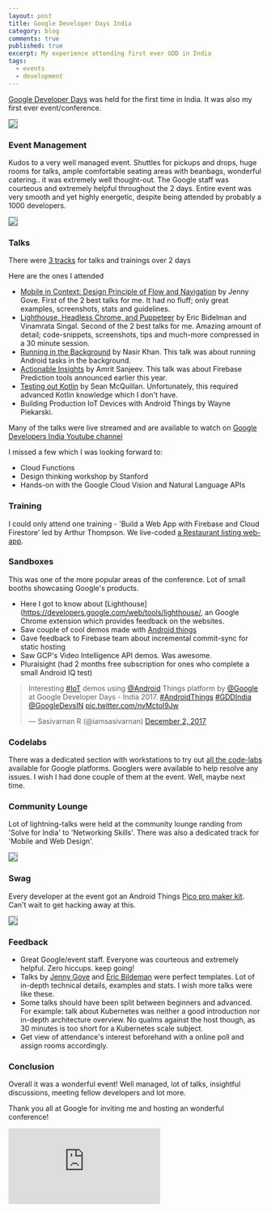 ```yaml
---
layout: post
title: Google Developer Days India
category: blog
comments: true
published: true
excerpt: My experience attending first ever GDD in India
tags: 
  - events
  - development
---
```


[Google Developer Days](https://developers.google.com/events/gdd-india/) was held for the first time in India. It was also my first ever event/conference. 

<figure style="margin-left: auto; margin-right: auto">
 <a href="{{ site.url }}/images/blog/gdd-india-reception.jpg"><img style="border: 1px solid gray" src="{{ site.url }}/images/blog/gdd-india-reception.jpg"></a>
</figure>

### Event Management

Kudos to a very well managed event. Shuttles for pickups and drops, huge rooms for talks, ample comfortable seating areas with beanbags, wonderful catering.. it was extremely well thought-out. 
The Google staff was courteous and extremely helpful throughout the 2 days. 
Entire event was very smooth and yet highly energetic, despite being attended by probably a 1000 developers. 

<figure style="max-width: 600px; margin-left: auto; margin-right: auto">
 <a href="{{ site.url }}/images/blog/gdd-india-badge.jpg"><img style="border: 1px solid gray" src="{{ site.url }}/images/blog/gdd-india-badge.jpg"></a>
</figure>


### Talks

There were [3 tracks](https://developers.google.com/events/gdd-india/schedule/day1) for talks and trainings over 2 days 

Here are the ones I attended 

- [Mobile in Context: Design Principle of Flow and Navigation](https://www.youtube.com/watch?v=OZRczPw1BBw&index=24&list=PLlyCyjh2pUe_Xyqy9K6sBxwr0L8QaU7dq) by Jenny Gove. First of the 2 best talks for me. It had no fluff; only great examples, screenshots, stats and guidelines. 
- [Lighthouse, Headless Chrome, and Puppeteer](https://www.youtube.com/watch?v=XEw_n_wsk1o) by Eric Bidelman and Vinamrata Singal. Second of the 2 best talks for me. Amazing amount of detail; code-snippets, screenshots, tips and much-more compressed in a 30 minute session.
- [Running in the Background](https://www.youtube.com/watch?v=ciXFnhsI0R0&index=26&list=PLlyCyjh2pUe_Xyqy9K6sBxwr0L8QaU7dq) by Nasir Khan. This talk was about running Android tasks in the background. 
- [Actionable Insights](https://www.youtube.com/watch?v=ecWu8s5nIhY) by Amrit Sanjeev. This talk was about Firebase Prediction tools announced earlier this year. 
- [Testing out Kotlin](https://www.youtube.com/watch?v=ER9L6Gg3HrE&t=4s) by Sean McQuillan. Unfortunately, this required advanced Kotlin knowledge which I don't have. 
- Building Production IoT Devices with Android Things by Wayne Piekarski. 

Many of the talks were live streamed and are available to watch on [Google Developers India Youtube channel](https://www.youtube.com/playlist?list=PLlyCyjh2pUe_Xyqy9K6sBxwr0L8QaU7dq) 

I missed a few which I was looking forward to:

- Cloud Functions
- Design thinking workshop by Stanford
- Hands-on with the Google Cloud Vision and Natural Language APIs

### Training
I could only attend one training - 'Build a Web App with Firebase and Cloud Firestore' led by Arthur Thompson. 
We live-coded [a Restaurant listing web-app](https://codelabs.developers.google.com/codelabs/firestore-web/#0). 

### Sandboxes
This was one of the more popular areas of the conference. Lot of small booths showcasing Google's products. 

- Here I got to know about [Lighthouse](https://developers.google.com/web/tools/lighthouse/, an Google Chrome extension which provides feedback on the websites. 
- Saw couple of cool demos made with [Android things](https://developer.android.com/things/index.html)
- Gave feedback to Firebase team about incremental commit-sync for static hosting
- Saw GCP's Video Intelligence API demos. Was awesome. 
- Pluralsight (had 2 months free subscription for ones who complete a small Android IQ test)

<div style="max-width: 600px; margin-left: auto; margin-right: auto">

<blockquote class="twitter-tweet" data-lang="en"><p lang="en" dir="ltr">Interesting <a href="https://twitter.com/hashtag/IoT?src=hash&amp;ref_src=twsrc%5Etfw">#IoT</a> demos using <a href="https://twitter.com/Android?ref_src=twsrc%5Etfw">@Android</a> Things platform by <a href="https://twitter.com/Google?ref_src=twsrc%5Etfw">@Google</a> at Google Developer Days - India 2017. <a href="https://twitter.com/hashtag/AndroidThings?src=hash&amp;ref_src=twsrc%5Etfw">#AndroidThings</a> <a href="https://twitter.com/hashtag/GDDIndia?src=hash&amp;ref_src=twsrc%5Etfw">#GDDIndia</a> <a href="https://twitter.com/GoogleDevsIN?ref_src=twsrc%5Etfw">@GoogleDevsIN</a> <a href="https://t.co/nvMctoI9Jw">pic.twitter.com/nvMctoI9Jw</a></p>&mdash; Sasivarnan R (@iamsasivarnan) <a href="https://twitter.com/iamsasivarnan/status/936925031539523585?ref_src=twsrc%5Etfw">December 2, 2017</a></blockquote> <script async src="https://platform.twitter.com/widgets.js" charset="utf-8"></script> 

</div>

### Codelabs
There was a dedicated section with workstations to try out [all the code-labs](https://codelabs.developers.google.com/) available for Google platforms. 
Googlers were available to help resolve any issues. 
I wish I had done couple of them at the event. Well, maybe next time. 

### Community Lounge
Lot of lightning-talks were held at the community lounge randing from 'Solve for India' to 'Networking Skills'. 
There was also a dedicated track for 'Mobile and Web Design'. 

<figure style="max-width: 600px; margin-left: auto; margin-right: auto">
 <a href="{{ site.url }}/images/blog/gdd-india-sandboxes.jpg"><img style="border: 1px solid gray" src="{{ site.url }}/images/blog/gdd-india-sandboxes.jpg"></a>
</figure>


### Swag
Every developer at the event got an Android Things [Pico pro maker kit](https://developer.android.com/things/hardware/imx7d-kit.html). Can't wait to get hacking away at this. 

<figure style="max-width: 600px; margin-left: auto; margin-right: auto">
 <a href="{{ site.url }}/images/blog/gdd-india-swag.jpg"><img style="border: 1px solid gray" src="{{ site.url }}/images/blog/gdd-india-swag.jpg"></a>
</figure>

### Feedback 

- Great Google/event staff. Everyone was courteous and extremely helpful. Zero hiccups. keep going!   
- Talks by [Jenny Gove](https://twitter.com/jennylg) and [Eric Bildeman](https://twitter.com/ebidel) were perfect templates. Lot of in-depth technical details, examples and stats. I wish more talks were like these.   
- Some talks should have been split between beginners and advanced. 
For example: talk about Kubernetes was neither a good introduction nor in-depth architecture overview. 
No qualms against the host though, as 30 minutes is too short for a Kubernetes scale subject. 
- Get view of attendance's interest beforehand with a online poll and assign rooms accordingly. 

### Conclusion

Overall it was a wonderful event! Well managed, lot of talks, insightful discussions, meeting fellow developers and lot more. 

Thank you all at Google for inviting me and hosting an wonderful conference! 

<div style="width: 640px; height: 350px">
    <iframe src="https://www.youtube.com/embed/2WUijLhJaoY?rel=0" frameborder="0" allowfullscreen></iframe>
</div>

